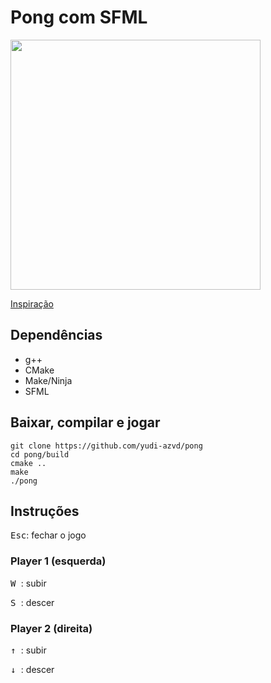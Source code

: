 # Pong com SFML

<img src=".github/screenshot.png" width="400">

[Inspiração](https://www.youtube.com/watch?v=fiShX2pTz9A)

## Dependências
- g++
- CMake
- Make/Ninja 
- SFML


## Baixar, compilar e jogar
    git clone https://github.com/yudi-azvd/pong
    cd pong/build
    cmake ..
    make
    ./pong


## Instruções
<kbd>Esc</kbd>: fechar o jogo

### Player 1 (esquerda)
<kbd> W </kbd>: subir

<kbd> S </kbd>: descer

### Player 2 (direita)
<kbd> ↑ </kbd>: subir

<kbd> ↓ </kbd>: descer

